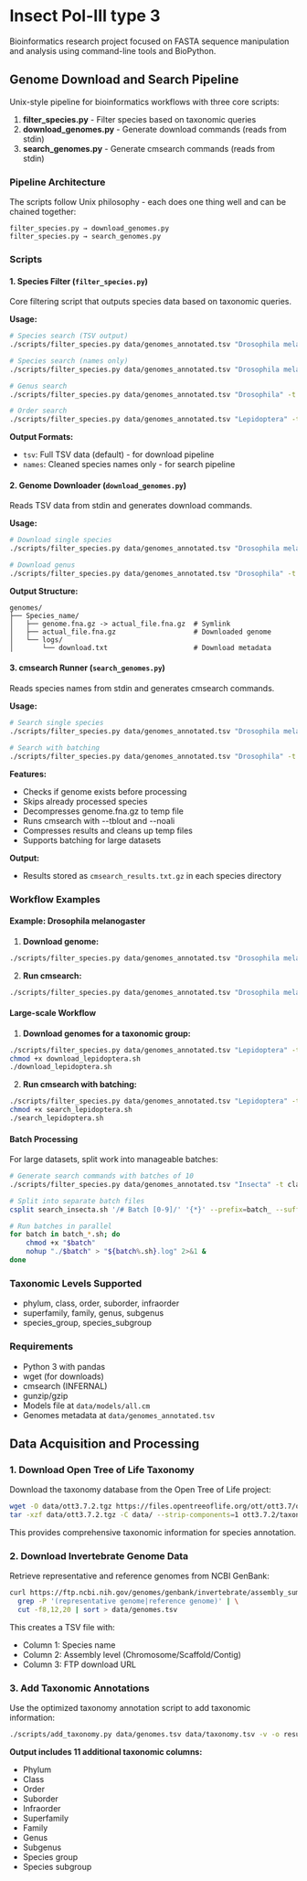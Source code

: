 # Insect Pol-III type 3

Bioinformatics research project focused on FASTA sequence manipulation and analysis using command-line tools and BioPython.

## Genome Download and Search Pipeline

Unix-style pipeline for bioinformatics workflows with three core scripts:
1. **filter_species.py** - Filter species based on taxonomic queries
2. **download_genomes.py** - Generate download commands (reads from stdin)
3. **search_genomes.py** - Generate cmsearch commands (reads from stdin)

### Pipeline Architecture

The scripts follow Unix philosophy - each does one thing well and can be chained together:

```
filter_species.py → download_genomes.py
filter_species.py → search_genomes.py
```

### Scripts

#### 1. Species Filter (`filter_species.py`)

Core filtering script that outputs species data based on taxonomic queries.

**Usage:**
```bash
# Species search (TSV output)
./scripts/filter_species.py data/genomes_annotated.tsv "Drosophila melanogaster"

# Species search (names only)
./scripts/filter_species.py data/genomes_annotated.tsv "Drosophila melanogaster" -f names

# Genus search
./scripts/filter_species.py data/genomes_annotated.tsv "Drosophila" -t genus

# Order search
./scripts/filter_species.py data/genomes_annotated.tsv "Lepidoptera" -t order
```

**Output Formats:**
- `tsv`: Full TSV data (default) - for download pipeline
- `names`: Cleaned species names only - for search pipeline

#### 2. Genome Downloader (`download_genomes.py`)

Reads TSV data from stdin and generates download commands.

**Usage:**
```bash
# Download single species
./scripts/filter_species.py data/genomes_annotated.tsv "Drosophila melanogaster" | ./scripts/download_genomes.py

# Download genus
./scripts/filter_species.py data/genomes_annotated.tsv "Drosophila" -t genus | ./scripts/download_genomes.py
```

**Output Structure:**
```
genomes/
├── Species_name/
│   ├── genome.fna.gz -> actual_file.fna.gz  # Symlink
│   ├── actual_file.fna.gz                   # Downloaded genome
│   └── logs/
│       └── download.txt                     # Download metadata
```

#### 3. cmsearch Runner (`search_genomes.py`)

Reads species names from stdin and generates cmsearch commands.

**Usage:**
```bash
# Search single species
./scripts/filter_species.py data/genomes_annotated.tsv "Drosophila melanogaster" -f names | ./scripts/search_genomes.py data/models/all.cm

# Search with batching
./scripts/filter_species.py data/genomes_annotated.tsv "Drosophila" -t genus -f names | ./scripts/search_genomes.py data/models/all.cm -b 10
```

**Features:**
- Checks if genome exists before processing
- Skips already processed species
- Decompresses genome.fna.gz to temp file
- Runs cmsearch with --tblout and --noali
- Compresses results and cleans up temp files
- Supports batching for large datasets

**Output:**
- Results stored as `cmsearch_results.txt.gz` in each species directory

### Workflow Examples

#### Example: Drosophila melanogaster

1. **Download genome:**
```bash
./scripts/filter_species.py data/genomes_annotated.tsv "Drosophila melanogaster" | ./scripts/download_genomes.py | bash
```

2. **Run cmsearch:**
```bash
./scripts/filter_species.py data/genomes_annotated.tsv "Drosophila melanogaster" -f names | ./scripts/search_genomes.py data/models/all.cm | bash
```

#### Large-scale Workflow

1. **Download genomes for a taxonomic group:**
```bash
./scripts/filter_species.py data/genomes_annotated.tsv "Lepidoptera" -t order | ./scripts/download_genomes.py > download_lepidoptera.sh
chmod +x download_lepidoptera.sh
./download_lepidoptera.sh
```

2. **Run cmsearch with batching:**
```bash
./scripts/filter_species.py data/genomes_annotated.tsv "Lepidoptera" -t order -f names | ./scripts/search_genomes.py data/models/all.cm -b 20 > search_lepidoptera.sh
chmod +x search_lepidoptera.sh
./search_lepidoptera.sh
```

#### Batch Processing

For large datasets, split work into manageable batches:

```bash
# Generate search commands with batches of 10
./scripts/filter_species.py data/genomes_annotated.tsv "Insecta" -t class -f names | ./scripts/search_genomes.py data/models/all.cm -b 10 > search_insecta.sh

# Split into separate batch files
csplit search_insecta.sh '/# Batch [0-9]/' '{*}' --prefix=batch_ --suffix-format=%02d.sh

# Run batches in parallel
for batch in batch_*.sh; do
    chmod +x "$batch"
    nohup "./$batch" > "${batch%.sh}.log" 2>&1 &
done
```

### Taxonomic Levels Supported

- phylum, class, order, suborder, infraorder
- superfamily, family, genus, subgenus
- species_group, species_subgroup

### Requirements

- Python 3 with pandas
- wget (for downloads)
- cmsearch (INFERNAL)
- gunzip/gzip
- Models file at `data/models/all.cm`
- Genomes metadata at `data/genomes_annotated.tsv`

## Data Acquisition and Processing

### 1. Download Open Tree of Life Taxonomy

Download the taxonomy database from the Open Tree of Life project:

```bash
wget -O data/ott3.7.2.tgz https://files.opentreeoflife.org/ott/ott3.7/ott3.7.2.tgz 
tar -xzf data/ott3.7.2.tgz -C data/ --strip-components=1 ott3.7.2/taxonomy.tsv
```

This provides comprehensive taxonomic information for species annotation.

### 2. Download Invertebrate Genome Data

Retrieve representative and reference genomes from NCBI GenBank:

```bash
curl https://ftp.ncbi.nih.gov/genomes/genbank/invertebrate/assembly_summary.txt | \
  grep -P '(representative genome|reference genome)' | \
  cut -f8,12,20 | sort > data/genomes.tsv
```

This creates a TSV file with:
- Column 1: Species name
- Column 2: Assembly level (Chromosome/Scaffold/Contig)
- Column 3: FTP download URL

### 3. Add Taxonomic Annotations

Use the optimized taxonomy annotation script to add taxonomic information:

```bash
./scripts/add_taxonomy.py data/genomes.tsv data/taxonomy.tsv -v -o results/annotated_genomes.tsv
```

**Output includes 11 additional taxonomic columns:**
- Phylum
- Class  
- Order
- Suborder
- Infraorder
- Superfamily
- Family
- Genus
- Subgenus
- Species group
- Species subgroup

